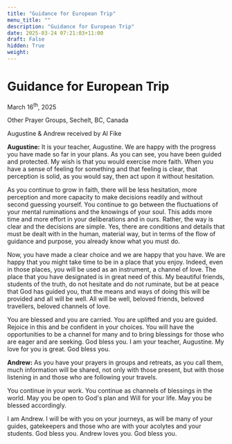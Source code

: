 ```yaml
---
title: "Guidance for European Trip"
menu_title: ""
description: "Guidance for European Trip"
date: 2025-03-24 07:21:03+11:00
draft: False
hidden: True
weight:
---
```

# Guidance for European Trip

March 16<sup>th</sup>, 2025

Other Prayer Groups, Sechelt, BC, Canada

Augustine & Andrew received by Al Fike

**Augustine:** It is your teacher, Augustine. We are happy with the progress you have made so far in your plans. As you can see, you have been guided and protected. My wish is that you would exercise more faith. When you have a sense of feeling for something and that feeling is clear, that perception is solid, as you would say, then act upon it without hesitation.

As you continue to grow in faith, there will be less hesitation, more perception and more capacity to make decisions readily and without second guessing yourself. You continue to go between the fluctuations of your mental ruminations and the knowings of your soul. This adds more time and more effort in your deliberations and in ours. Rather, the way is clear and the decisions are simple. Yes, there are conditions and details that must be dealt with in the human, material way, but in terms of the flow of guidance and purpose, you already know what you must do.

Now, you have made a clear choice and we are happy that you have. We are happy that you might take time to be in a place that you enjoy. Indeed, even in those places, you will be used as an instrument, a channel of love. The place that you have designated is in great need of this.  My beautiful friends, students of the truth, do not hesitate and do not ruminate, but be at peace that God has guided you, that the means and ways of doing this will be provided and all will be well. All will be well, beloved friends, beloved travellers, beloved channels of love.

You are blessed and you are carried. You are uplifted and you are guided. Rejoice in this and be confident in your choices. You will have the opportunities to be a channel for many and to bring blessings for those who are eager and are seeking. God bless you. I am your teacher, Augustine. My love for you is great. God bless you.

**Andrew:** As you have your prayers in groups and retreats, as you call them, much information will be shared, not only with those present, but with those listening in and those who are following your travels.

You continue in your work. You continue as channels of blessings in the world. May you be open to God's plan and Will for your life. May you be blessed accordingly.

I am Andrew. I will be with you on your journeys, as will be many of your guides, gatekeepers and those who are with your acolytes and your students. God bless you. Andrew loves you. God bless you.
